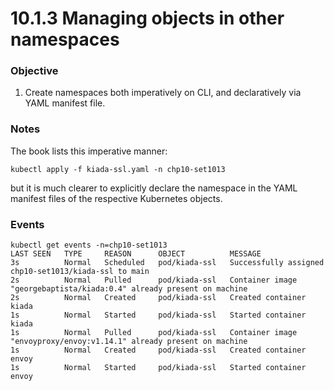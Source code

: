 # 10.1.3 Managing objects in other namespaces

### Objective

1. Create namespaces both imperatively on CLI, and declaratively via YAML manifest file.

### Notes

The book lists this imperative manner:

```
kubectl apply -f kiada-ssl.yaml -n chp10-set1013
```

but it is much clearer to explicitly declare the namespace in the YAML manifest files of the respective Kubernetes objects.

### Events

```
kubectl get events -n=chp10-set1013
LAST SEEN   TYPE     REASON      OBJECT          MESSAGE
3s          Normal   Scheduled   pod/kiada-ssl   Successfully assigned chp10-set1013/kiada-ssl to main
2s          Normal   Pulled      pod/kiada-ssl   Container image "georgebaptista/kiada:0.4" already present on machine
2s          Normal   Created     pod/kiada-ssl   Created container kiada
1s          Normal   Started     pod/kiada-ssl   Started container kiada
1s          Normal   Pulled      pod/kiada-ssl   Container image "envoyproxy/envoy:v1.14.1" already present on machine
1s          Normal   Created     pod/kiada-ssl   Created container envoy
1s          Normal   Started     pod/kiada-ssl   Started container envoy
```